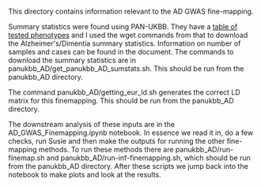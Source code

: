 This directory contains information relevant to the AD GWAS fine-mapping.

Summary statistics were found using PAN-UKBB. They have a [table of tested phenotypes](https://docs.google.com/spreadsheets/d/1AeeADtT0U1AukliiNyiVzVRdLYPkTbruQSk38DeutU8/edit#gid=1450719288) and I used the wget commands from that to download the Alzheimer's/Dimentia summary statistics. Information on number of samples and cases can be found in the document. The commands to download the summary statistics are in panukbb_AD/get_panukbb_AD_sumstats.sh. This should be run from the panukbb_AD directory.

The command panukbb_AD/getting_eur_ld.sh generates the correct LD matrix for this finemapping. This should be run from the panukbb_AD directory.

The downstream analysis of these inputs are in the AD_GWAS_Finemapping.ipynb notebook. In essence we read it in, do a few checks, run Susie and then make the outputs for running the other fine-mapping methods. To run these methods there are panukbb_AD/run-finemap.sh and panukbb_AD/run-inf-finemapping.sh, which should be run from the panukbb_AD directory. After these scripts we jump back into the notebook to make plots and look at the results.
